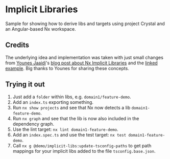 # Implicit Libraries

Sample for showing how to derive libs and targets using project Crystal and an Angular-based Nx workspace.


## Credits

The underlying idea and implementation was taken with just small changes from [Younes Jaaidi](https://x.com/yjaaidi)'s [blog post about Nx Implicit Libraries](https://medium.com/marmicode/nx-implicit-libraries-the-hidden-gem-d965d5118ecd#:~:text=While%20Implicit%20Libraries%20are%20a,to%20infer%20the%20targets%20configurations.) and the [linked example](https://github.com/marmicode/cookbook-demos/tree/nx-implicit-libs). Big thanks to Younes for sharing these concepts.


## Trying it out

1. Just add a ``folder`` within libs, e.g. ``domain1/feature-demo``.
2. Add an ``index.ts`` exporting something.
3. Run ``nx show projects`` and see that Nx now detects a lib ``domain1-feature-demo``.
4. Run ``nx graph`` and see that the lib is now also included in the dependency graph.
5. Use the lint target: ``nx lint domain1-feature-demo``.
6. Add an ``index.spec.ts`` and use the test target: ``nx test domain1-feature-demo``.
7. Call `nx g @demo/implicit-libs:update-tsconfig-paths` to get path mappings for your implicit libs added to the file `tsconfig.base.json`.
